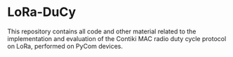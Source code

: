 # LoRa-DuCy

This repository contains all code and other material related to the implementation and evaluation of the Contiki MAC radio duty cycle protocol on LoRa, performed on PyCom devices.
